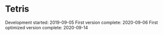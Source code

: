 Tetris
======

Development started: 2019-09-05
First version complete: 2020-09-06
First optimized version complete: 2020-09-14
